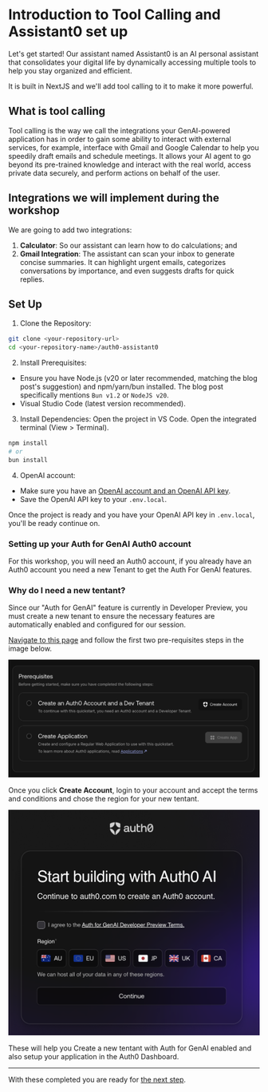 # Introduction to Tool Calling and Assistant0 set up

Let's get started! Our assistant named Assistant0 is an AI personal assistant that consolidates your digital life by dynamically accessing multiple tools to help you stay organized and efficient.

It is built in NextJS and we'll add tool calling to it to make it more powerful.

## What is tool calling

Tool calling is the way we call the integrations your GenAI-powered application has in order to gain some ability to interact with external services, for example, interface with Gmail and Google Calendar to help you speedily draft emails and schedule meetings. It allows your AI agent to go beyond its pre-trained knowledge and interact with the real world, access private data securely, and perform actions on behalf of the user.

## Integrations we will implement during the workshop

We are going to add two integrations:

1. **Calculator**: So our assistant can learn how to do calculations; and
1. **Gmail Integration**: The assistant can scan your inbox to generate concise summaries. It can highlight urgent emails, categorizes conversations by importance, and even suggests drafts for quick replies.

## Set Up

1. Clone the Repository:
  ```bash
  git clone <your-repository-url>
  cd <your-repository-name>/auth0-assistant0
  ```

2. Install Prerequisites:
  * Ensure you have Node.js (v20 or later recommended, matching the blog post's suggestion) and npm/yarn/bun installed. The blog post specifically mentions `Bun v1.2` or `NodeJS v20`.
  * Visual Studio Code (latest version recommended).

3. Install Dependencies: Open the project in VS Code. Open the integrated terminal (View > Terminal).

  ```bash
  npm install
  # or
  bun install
  ```

4. OpenAI account:
  * Make sure you have an [OpenAI account and an OpenAI API key](https://platform.openai.com/docs/libraries#create-and-export-an-api-key).
  * Save the OpenAI API key to your `.env.local`.

Once the project is ready and you have your OpenAI API key in `.env.local`, you'll be ready continue on.

### Setting up your Auth for GenAI Auth0 account

For this workshop, you will need an Auth0 account, if you already have an Auth0 account you need a new Tenant to get the Auth For GenAI features.

### Why do I need a new tentant?
Since our "Auth for GenAI" feature is currently in Developer Preview, you must create a new tenant to ensure the necessary features are automatically enabled and configured for our session.


[Navigate to this page](https://auth0.com/ai/docs/user-authentication) and follow the first two pre-requisites steps in the image below.

![](images/00-1-setup-auth0-account-and-app-auth-for-genai-enabled.png)

Once you click **Create Account**, login to your account and accept the terms and conditions and chose the region for your new tentant.

![](images/00-2-setup-auth0-account-and-app-auth-for-genai-enabled.png)

These will help you Create a new tentant with Auth for GenAI enabled and also setup your application in the Auth0 Dashboard.

---

With these completed you are ready for [the next step](01-running-the-app.md).

